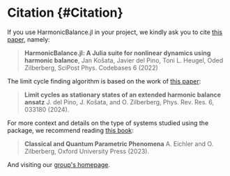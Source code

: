 
# Citation {#Citation}

If you use HarmonicBalance.jl in your project, we kindly ask you to cite [this paper](https://doi.org/10.21468/SciPostPhysCodeb.6), namely:
> 
> **HarmonicBalance.jl: A Julia suite for nonlinear dynamics using harmonic balance**, Jan Košata, Javier del Pino, Toni L. Heugel, Oded Zilberberg, SciPost Phys. Codebases 6 (2022)
> 


The limit cycle finding algorithm is based on the work of [this paper](https://doi.org/10.1103/PhysRevResearch.6.033180):
> 
> **Limit cycles as stationary states of an extended harmonic balance ansatz** J. del Pino, J. Košata, and O. Zilberberg, Phys. Rev. Res. 6, 033180 (2024).
> 


For more context and details on the type of systems studied using the package, we recommend reading [this book](https://global.oup.com/academic/product/classical-and-quantum-parametric-phenomena-9780192862709?cc=de&lang=en&):
> 
> **Classical and Quantum Parametric Phenomena** A. Eichler and O. Zilberberg, Oxford University Press (2023).
> 


And visiting our [group&#39;s homepage](https://www.zilberberg.uni-konstanz.de/home/index.php?id=intro).
